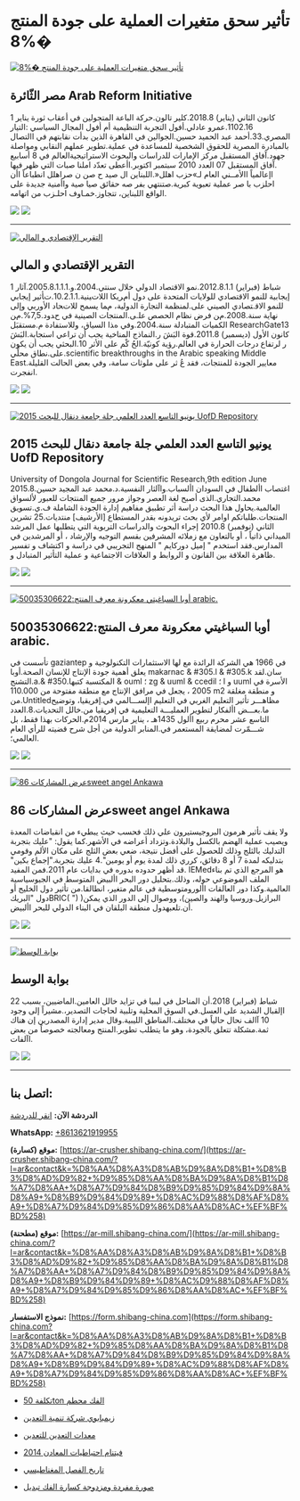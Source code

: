 # تأثير سحق متغيرات العملية على جودة المنتج �%8

<a href="https://swt.shibang-china.com/?l=ar&img&k=%D8%AA%D8%A3%D8%AB%D9%8A%D8%B1+%D8%B3%D8%AD%D9%82+%D9%85%D8%AA%D8%BA%D9%8A%D8%B1%D8%A7%D8%AA+%D8%A7%D9%84%D8%B9%D9%85%D9%84%D9%8A%D8%A9+%D8%B9%D9%84%D9%89+%D8%AC%D9%88%D8%AF%D8%A9+%D8%A7%D9%84%D9%85%D9%86%D8%AA%D8%AC+%EF%BF%BD%258" target="_blank">![تأثير سحق متغيرات العملية على جودة المنتج �%8](http://static.shibang-china.com/all-800x300/607.jpg)</a>

## مصر الثّائرة Arab Reform Initiative
1 كانون الثاني (يناير) 2018.8.كلير تالون.حركة الباعة المتجولين في أعقاب ثورة يناير 1102.16.عمرو عادلي.أفول التجربة التنظيمية أم أفول المجال السياسي :التيار المصري.33.أحمد عبد الحميد حسين.الجوالين في القاهرة الذين بدأت نقابتهم في االتصال بالمبادرة المصرية للحقوق الشخصية للمساعدة في عملية.تطوير عملهم النقابي ومواصلة جهود.آفاق المستقبل مركز الإمارات للدراسات والبحوث الاستراتيجيةالعالم في 8 أسابيع .آفاق المستقبل 07 العدد 2010 سبتمبر اكتوبر.اأعطى تعدّد املنا صبات التي ظهر فيها اإعالمياً االأمــني العام لـ»حزب اهلل«.اللبناين ال صيد ح صن ن صراهلل انطباعاً اأن احلزب با صر عملية تعبوية كبرية.صتنتهي بفر صه حقائق صيا صية واأمنية جديدة على الواقع اللبناين، تتجاوز.خمـاوف احلـزب من اتهامه.


<a href="https://whatsapp.shibangsoft.com/WhatsApp.php" target="_blank" title="WhatsApp">![](http://static.shibang-china.com/icon/whatsapp.png)</a> <a href="https://swt.shibang-china.com/?l=ar&icon&k=%D8%AA%D8%A3%D8%AB%D9%8A%D8%B1+%D8%B3%D8%AD%D9%82+%D9%85%D8%AA%D8%BA%D9%8A%D8%B1%D8%A7%D8%AA+%D8%A7%D9%84%D8%B9%D9%85%D9%84%D9%8A%D8%A9+%D8%B9%D9%84%D9%89+%D8%AC%D9%88%D8%AF%D8%A9+%D8%A7%D9%84%D9%85%D9%86%D8%AA%D8%AC+%EF%BF%BD%258" target="_blank">![](http://static.shibang-china.com/icon/chat-ar.png)</a>

---

<a href="https://swt.shibang-china.com/?l=ar&img&k=%D8%AA%D8%A3%D8%AB%D9%8A%D8%B1+%D8%B3%D8%AD%D9%82+%D9%85%D8%AA%D8%BA%D9%8A%D8%B1%D8%A7%D8%AA+%D8%A7%D9%84%D8%B9%D9%85%D9%84%D9%8A%D8%A9+%D8%B9%D9%84%D9%89+%D8%AC%D9%88%D8%AF%D8%A9+%D8%A7%D9%84%D9%85%D9%86%D8%AA%D8%AC+%EF%BF%BD%258" target="_blank">![التقرير الإقتصادي و المالي](http://static.shibang-china.com/all-800x300/128.jpg)</a>

## التقرير الإقتصادي و المالي
1 شباط (فبراير) 2012.8.1.1.ﻧﻤﻮ اﻻﻗﺘﺼﺎد اﻟﺪوﻟﻲ ﺧﻼل ﺳﻨﺘﻲ.2004.و.2005.8.1.1.1.ﺁﺛﺎر إﻳﺠﺎﺑﻴﺔ ﻟﻠﻨﻤﻮ اﻻﻗﺘﺼﺎدي ﻟﻠﻮﻻﻳﺎت اﻟﻤﺘﺤﺪة ﻋﻠﻰ دول أﻡﺮﻳﻜﺎ اﻟﻼﺕﻴﻨﻴﺔ.10.2.1.1.ﺕﺄﺛﻴﺮ إﻳﺠﺎﺑﻲ ﻟﻠﻨﻤﻮ اﻻﻗ.ﺘﺼﺎدي اﻟﺼﻴﻨﻲ ﻋﻠﻰ.ﻟﻤﻨﻈﻤﺔ اﻟﺘﺠﺎرة اﻟﺪوﻟﻴﺔ، ﻡﻤﺎ ﻳﺴﻤﺢ ﻟﻼﺕﺤﺎد اﻷورﺑﻲ وإﻟﻰ ﻧﻬﺎﻳﺔ ﺳﻨﺔ.2008.ﻡﻦ ﻓﺮض ﻧﻈﺎم اﻟﺤﺼﺺ ﻋﻠ.ﻰ.اﻟﻤﻨﺘﺠﺎت اﻟﺼﻴﻨﻴﺔ ﻓﻲ ﺡﺪود.7,5%.ﻡﻦ اﻟﻜﻤﻴﺎت اﻟﻤﺘﺒﺎدﻟﺔ ﺳﻨﺔ.2004.وﻓﻲ هﺬا اﻟﺴﻴﺎق، وﻟﻼﺳﺘﻔﺎدة ﻡ.مستقبَل ResearchGate13 كانون الأول (ديسمبر) 2011.8.قوة البَشَ ر.النماذج المناخية يجب أن تراعي استجابة.البَشَ ر لرتفاع درجات الحرارة في العالم.رؤية كونيّة.الحُ كْم على الأثر 10.البحثي يجب أن يكون على.نطاق محلِّي.scientific breakthroughs in the Arabic speaking Middle East.معايير الجودة للمنتجات، فقد عُ ثر على ملوثات سامة، وفي بعض الحالت القليلة انفجرت.


<a href="https://whatsapp.shibangsoft.com/WhatsApp.php" target="_blank" title="WhatsApp">![](http://static.shibang-china.com/icon/whatsapp.png)</a> <a href="https://swt.shibang-china.com/?l=ar&icon&k=%D8%AA%D8%A3%D8%AB%D9%8A%D8%B1+%D8%B3%D8%AD%D9%82+%D9%85%D8%AA%D8%BA%D9%8A%D8%B1%D8%A7%D8%AA+%D8%A7%D9%84%D8%B9%D9%85%D9%84%D9%8A%D8%A9+%D8%B9%D9%84%D9%89+%D8%AC%D9%88%D8%AF%D8%A9+%D8%A7%D9%84%D9%85%D9%86%D8%AA%D8%AC+%EF%BF%BD%258" target="_blank">![](http://static.shibang-china.com/icon/chat-ar.png)</a>

---

<a href="https://swt.shibang-china.com/?l=ar&img&k=%D8%AA%D8%A3%D8%AB%D9%8A%D8%B1+%D8%B3%D8%AD%D9%82+%D9%85%D8%AA%D8%BA%D9%8A%D8%B1%D8%A7%D8%AA+%D8%A7%D9%84%D8%B9%D9%85%D9%84%D9%8A%D8%A9+%D8%B9%D9%84%D9%89+%D8%AC%D9%88%D8%AF%D8%A9+%D8%A7%D9%84%D9%85%D9%86%D8%AA%D8%AC+%EF%BF%BD%258" target="_blank">![يونيو التاسع العدد العلمي جلة جامعة دنقال للبحث 2015 UofD Repository](http://static.shibang-china.com/all-800x300/325.jpg)</a>

## يونيو التاسع العدد العلمي جلة جامعة دنقال للبحث 2015 UofD Repository
University of Dongola Journal for Scientific Research,9th edition June 2015.8.اغتصاب األطفال في السودان األسباب.واآلثار النفسية.د.محمد عبد المجيد حسين محمد.التجاري.الذى أصبح لغة العصر وجواز مرور جميع المنتجات للعبور لألسواق العالمية.يحاول هذا البحث دراسة أثر تطبيق مفاهيم إدارة الجودة الشاملة ف.ي.تسويق المنتجات.طلباتكم اوامر لأي بحث تريدونه بقدر المستطاع [الأرشيف] منتديات.25 تشرين الثاني (نوفمبر) 2010.8 إجراء البحوث والدراسات التربوية التي يتطلبها عمل المرشد الميداني ذاتياً ، أو بالتعاون مع زملائه المشرفين بقسم التوجيه والإرشاد ، أو المرشدين في المدارس.فقد استخدم &quot; إميل دوركايم &quot; المنهج التجريبي في دراسة و اكتشاف و تفسير ظاهرة العلاقة بين القانون و الروابط و العلاقات الاجتماعية و عملية التأثير المتبادل و.


<a href="https://whatsapp.shibangsoft.com/WhatsApp.php" target="_blank" title="WhatsApp">![](http://static.shibang-china.com/icon/whatsapp.png)</a> <a href="https://swt.shibang-china.com/?l=ar&icon&k=%D8%AA%D8%A3%D8%AB%D9%8A%D8%B1+%D8%B3%D8%AD%D9%82+%D9%85%D8%AA%D8%BA%D9%8A%D8%B1%D8%A7%D8%AA+%D8%A7%D9%84%D8%B9%D9%85%D9%84%D9%8A%D8%A9+%D8%B9%D9%84%D9%89+%D8%AC%D9%88%D8%AF%D8%A9+%D8%A7%D9%84%D9%85%D9%86%D8%AA%D8%AC+%EF%BF%BD%258" target="_blank">![](http://static.shibang-china.com/icon/chat-ar.png)</a>

---

<a href="https://swt.shibang-china.com/?l=ar&img&k=%D8%AA%D8%A3%D8%AB%D9%8A%D8%B1+%D8%B3%D8%AD%D9%82+%D9%85%D8%AA%D8%BA%D9%8A%D8%B1%D8%A7%D8%AA+%D8%A7%D9%84%D8%B9%D9%85%D9%84%D9%8A%D8%A9+%D8%B9%D9%84%D9%89+%D8%AC%D9%88%D8%AF%D8%A9+%D8%A7%D9%84%D9%85%D9%86%D8%AA%D8%AC+%EF%BF%BD%258" target="_blank">![أوبا السباغيتي معكرونة معرف المنتج:50035306622 arabic.](http://static.shibang-china.com/all-800x300/962.jpg)</a>

## أوبا السباغيتي معكرونة معرف المنتج:50035306622 arabic.
تأسست في gaziantep في 1966 هي الشركة الرائدة مع لها الاستثمارات التكنولوجية و يعلق أهمية جودة الإنتاج للإنسان الصحة.أوبا makarnac &amp; #305.l &amp; #305.k سان.لقد التشنج.a.&amp; #350.المكتسبة كتبها &amp; ouml ؛ zg &amp; uuml &amp; ccedil ؛ l و uuml الأسرة في 2005 ، يجعل في مرافق الإنتاج مع منطقة مفتوحة من 110.000 m2 و منطقة مغلقة من.Untitledمظاهـــر تأثير التعليم الغربي في التعليم اإلســـالمي في.إفريقيا، وتوضيح ما.بعـــض األفكار لتطوير العمليـــة التعليمية في إفريقيا من.خالل التحديات.8.العدد التاسع عشر محرم ربيع األول 1435هـ ، يناير مارس 2014م.الحركات بهذا فقط، بل شـــمّرت لمضايقة المستعمر في.المنابر الدولية من أجل شرح قضيته للرأي العام العالمي؛.


<a href="https://whatsapp.shibangsoft.com/WhatsApp.php" target="_blank" title="WhatsApp">![](http://static.shibang-china.com/icon/whatsapp.png)</a> <a href="https://swt.shibang-china.com/?l=ar&icon&k=%D8%AA%D8%A3%D8%AB%D9%8A%D8%B1+%D8%B3%D8%AD%D9%82+%D9%85%D8%AA%D8%BA%D9%8A%D8%B1%D8%A7%D8%AA+%D8%A7%D9%84%D8%B9%D9%85%D9%84%D9%8A%D8%A9+%D8%B9%D9%84%D9%89+%D8%AC%D9%88%D8%AF%D8%A9+%D8%A7%D9%84%D9%85%D9%86%D8%AA%D8%AC+%EF%BF%BD%258" target="_blank">![](http://static.shibang-china.com/icon/chat-ar.png)</a>

---

<a href="https://swt.shibang-china.com/?l=ar&img&k=%D8%AA%D8%A3%D8%AB%D9%8A%D8%B1+%D8%B3%D8%AD%D9%82+%D9%85%D8%AA%D8%BA%D9%8A%D8%B1%D8%A7%D8%AA+%D8%A7%D9%84%D8%B9%D9%85%D9%84%D9%8A%D8%A9+%D8%B9%D9%84%D9%89+%D8%AC%D9%88%D8%AF%D8%A9+%D8%A7%D9%84%D9%85%D9%86%D8%AA%D8%AC+%EF%BF%BD%258" target="_blank">![عرض المشاركات 86sweet angel Ankawa](http://static.shibang-china.com/all-800x300/1330.jpg)</a>

## عرض المشاركات 86sweet angel Ankawa
ولا يقف تأثير هرمون البروجيستيرون علي ذلك فحسب حيث يبطيء من انقباضات المعدة ويصيب عملية الهضم بالكسل والبلادة.وتزداد أعراضه في الأشهر.كما يقول: &quot;عليك بتجربة التدليك بالثلج وذلك للحصول على أفضل نتيجة، ضعي بعض الثلج على مكان الألم وقومي بتدليكه لمدة 7 أو 8 دقائق، كرري ذلك لمدة يوم أو يومين&quot;.4 عليك بتجربة.&quot;إجماع بكين&quot; قد أظهر حدوده بدوره في بدايات عام 2011.فمن المفيد. IEMedهو المرجع الذي تم بناء الملف الموضوعي حوله، وذلك.بتحليل دور البحر األبيض المتوسط في الجيوسياسية العالمية.وكذا دور العالقات األورومتوسطية في عالم متغير، انطالقا.من تأثير دول الخليج أو دول &quot;البريكBRIC( &quot;) )البرازيل.وروسيا والهند والصين)، ووصوال إلى الدور الذي يمكن أن.تلعبهدول منطقة البلقان في البناء الدولي للبحر األبيض.


<a href="https://whatsapp.shibangsoft.com/WhatsApp.php" target="_blank" title="WhatsApp">![](http://static.shibang-china.com/icon/whatsapp.png)</a> <a href="https://swt.shibang-china.com/?l=ar&icon&k=%D8%AA%D8%A3%D8%AB%D9%8A%D8%B1+%D8%B3%D8%AD%D9%82+%D9%85%D8%AA%D8%BA%D9%8A%D8%B1%D8%A7%D8%AA+%D8%A7%D9%84%D8%B9%D9%85%D9%84%D9%8A%D8%A9+%D8%B9%D9%84%D9%89+%D8%AC%D9%88%D8%AF%D8%A9+%D8%A7%D9%84%D9%85%D9%86%D8%AA%D8%AC+%EF%BF%BD%258" target="_blank">![](http://static.shibang-china.com/icon/chat-ar.png)</a>

---

<a href="https://swt.shibang-china.com/?l=ar&img&k=%D8%AA%D8%A3%D8%AB%D9%8A%D8%B1+%D8%B3%D8%AD%D9%82+%D9%85%D8%AA%D8%BA%D9%8A%D8%B1%D8%A7%D8%AA+%D8%A7%D9%84%D8%B9%D9%85%D9%84%D9%8A%D8%A9+%D8%B9%D9%84%D9%89+%D8%AC%D9%88%D8%AF%D8%A9+%D8%A7%D9%84%D9%85%D9%86%D8%AA%D8%AC+%EF%BF%BD%258" target="_blank">![بوابة الوسط](http://static.shibang-china.com/all-800x300/1228.jpg)</a>

## بوابة الوسط
22 شباط (فبراير) 2018.أن المناحل في ليبيا في تزايد خالل العامين.الماضيين، بسبب اإلقبال الشديد على العسل.في السوق المحلية وتلبية لحاجات التصدير،.مشيراً إلى وجود 10 آالف نحال حالياً في مختلف.المناطق الليبية.وقال مدير إدارة المصدرين إن هناك ثمة.مشكلة تتعلق بالجودة، وهو ما يتطلب تطوير.المنتج ومعالجته خصوصاً من بعض اآلفات.

<a href="https://whatsapp.shibangsoft.com/WhatsApp.php" target="_blank" title="WhatsApp">![](http://static.shibang-china.com/icon/whatsapp.png)</a> <a href="https://swt.shibang-china.com/?l=ar&icon&k=%D8%AA%D8%A3%D8%AB%D9%8A%D8%B1+%D8%B3%D8%AD%D9%82+%D9%85%D8%AA%D8%BA%D9%8A%D8%B1%D8%A7%D8%AA+%D8%A7%D9%84%D8%B9%D9%85%D9%84%D9%8A%D8%A9+%D8%B9%D9%84%D9%89+%D8%AC%D9%88%D8%AF%D8%A9+%D8%A7%D9%84%D9%85%D9%86%D8%AA%D8%AC+%EF%BF%BD%258" target="_blank">![](http://static.shibang-china.com/icon/chat-ar.png)</a>

---
## اتصل بنا:

**الدردشة الآن:** [انقر للدردشة](https://swt.shibang-china.com?l=ar&contact&k=%D8%AA%D8%A3%D8%AB%D9%8A%D8%B1+%D8%B3%D8%AD%D9%82+%D9%85%D8%AA%D8%BA%D9%8A%D8%B1%D8%A7%D8%AA+%D8%A7%D9%84%D8%B9%D9%85%D9%84%D9%8A%D8%A9+%D8%B9%D9%84%D9%89+%D8%AC%D9%88%D8%AF%D8%A9+%D8%A7%D9%84%D9%85%D9%86%D8%AA%D8%AC+%EF%BF%BD%258)

**WhatsApp:**  [+8613621919955](https://whatsapp.shibangsoft.com/WhatsApp.php)

**موقع (كسارة):** [https://ar-crusher.shibang-china.com/](https://ar-crusher.shibang-china.com/?l=ar&contact&k=%D8%AA%D8%A3%D8%AB%D9%8A%D8%B1+%D8%B3%D8%AD%D9%82+%D9%85%D8%AA%D8%BA%D9%8A%D8%B1%D8%A7%D8%AA+%D8%A7%D9%84%D8%B9%D9%85%D9%84%D9%8A%D8%A9+%D8%B9%D9%84%D9%89+%D8%AC%D9%88%D8%AF%D8%A9+%D8%A7%D9%84%D9%85%D9%86%D8%AA%D8%AC+%EF%BF%BD%258)

**موقع (مطحنة):** [https://ar-mill.shibang-china.com/](https://ar-mill.shibang-china.com/?l=ar&contact&k=%D8%AA%D8%A3%D8%AB%D9%8A%D8%B1+%D8%B3%D8%AD%D9%82+%D9%85%D8%AA%D8%BA%D9%8A%D8%B1%D8%A7%D8%AA+%D8%A7%D9%84%D8%B9%D9%85%D9%84%D9%8A%D8%A9+%D8%B9%D9%84%D9%89+%D8%AC%D9%88%D8%AF%D8%A9+%D8%A7%D9%84%D9%85%D9%86%D8%AA%D8%AC+%EF%BF%BD%258)

**نموذج الاستفسار:** [https://form.shibang-china.com](https://form.shibang-china.com?l=ar&contact&k=%D8%AA%D8%A3%D8%AB%D9%8A%D8%B1+%D8%B3%D8%AD%D9%82+%D9%85%D8%AA%D8%BA%D9%8A%D8%B1%D8%A7%D8%AA+%D8%A7%D9%84%D8%B9%D9%85%D9%84%D9%8A%D8%A9+%D8%B9%D9%84%D9%89+%D8%AC%D9%88%D8%AF%D8%A9+%D8%A7%D9%84%D9%85%D9%86%D8%AA%D8%AC+%EF%BF%BD%258)

* [تكلفة 50ton الفك محطم](../26/%D8%AA%D9%83%D9%84%D9%81%D8%A9%2050ton%20%D8%A7%D9%84%D9%81%D9%83%20%D9%85%D8%AD%D8%B7%D9%85.md)

* [زيمبابوي شركة تنمية التعدين](../30/%D8%B2%D9%8A%D9%85%D8%A8%D8%A7%D8%A8%D9%88%D9%8A%20%D8%B4%D8%B1%D9%83%D8%A9%20%D8%AA%D9%86%D9%85%D9%8A%D8%A9%20%D8%A7%D9%84%D8%AA%D8%B9%D8%AF%D9%8A%D9%86.md)

* [معدات التعدين للتعدين](../29/%D9%85%D8%B9%D8%AF%D8%A7%D8%AA%20%D8%A7%D9%84%D8%AA%D8%B9%D8%AF%D9%8A%D9%86%20%D9%84%D9%84%D8%AA%D8%B9%D8%AF%D9%8A%D9%86.md)

* [فيتنام احتياطيات المعادن 2014](../30/%D9%81%D9%8A%D8%AA%D9%86%D8%A7%D9%85%20%D8%A7%D8%AD%D8%AA%D9%8A%D8%A7%D8%B7%D9%8A%D8%A7%D8%AA%20%D8%A7%D9%84%D9%85%D8%B9%D8%A7%D8%AF%D9%86%202014.md)

* [تاريخ الفصل المغناطيسي](../26/%D8%AA%D8%A7%D8%B1%D9%8A%D8%AE%20%D8%A7%D9%84%D9%81%D8%B5%D9%84%20%D8%A7%D9%84%D9%85%D8%BA%D9%86%D8%A7%D8%B7%D9%8A%D8%B3%D9%8A.md)

* [صورة مفردة ومزدوجة كسارة الفك تبديل](../26/%D8%B5%D9%88%D8%B1%D8%A9%20%D9%85%D9%81%D8%B1%D8%AF%D8%A9%20%D9%88%D9%85%D8%B2%D8%AF%D9%88%D8%AC%D8%A9%20%D9%83%D8%B3%D8%A7%D8%B1%D8%A9%20%D8%A7%D9%84%D9%81%D9%83%20%D8%AA%D8%A8%D8%AF%D9%8A%D9%84.md)